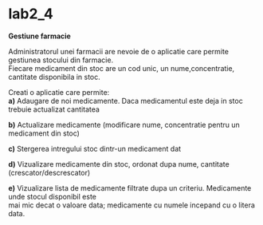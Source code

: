 # lab2_4
**Gestiune farmacie**

Administratorul unei farmacii are nevoie de o aplicatie care permite gestiunea stocului din farmacie.  
Fiecare medicament din stoc are un cod unic, un nume,concentratie, cantitate disponibila in stoc.  

Creati o aplicatie care permite:  
 **a)** Adaugare de noi medicamente. Daca medicamentul este deja in stoc trebuie actualizat cantitatea  
   
 **b)** Actualizare medicamente (modificare nume, concentratie pentru un medicament din stoc)  
   
 **c)** Stergerea intregului stoc dintr-un medicament dat  
   
 **d)** Vizualizare medicamente din stoc, ordonat dupa nume, cantitate (crescator/descrescator)  
   
 **e)** Vizualizare lista de medicamente filtrate dupa un criteriu. Medicamente unde stocul disponibil este  
        mai mic decat o valoare data; medicamente cu numele incepand cu o litera data.  
